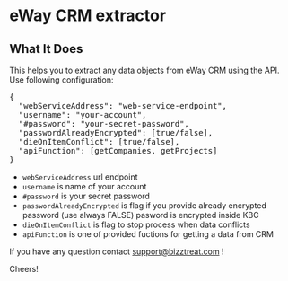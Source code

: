 # eWay CRM extractor

## What It Does

This helps you to extract any data objects from eWay CRM using the API. Use following configuration:

<pre>
{
  "webServiceAddress": "web-service-endpoint",
  "username": "your-account",
  "#password": "your-secret-password",
  "passwordAlreadyEncrypted": [true/false],
  "dieOnItemConflict": [true/false],
  "apiFunction": [getCompanies, getProjects]
}
</pre>


- `webServiceAddress` url endpoint   
- `username` is name of your account  
- `#password` is your secret password
- `passwordAlreadyEncrypted` is flag if you provide already encrypted password (use always FALSE) pasword is encrypted inside KBC  
- `dieOnItemConflict` is flag to stop process when data conflicts
- `apiFunction` is one of provided fuctions for getting a data from CRM  

If you have any question contact support@bizztreat.com !

Cheers!
